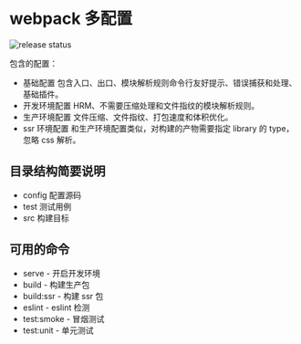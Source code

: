 # webpack 多配置

![release status](https://travis-ci.com/weiTimes/yw-build-webpack.svg?branch=master)

包含的配置：

- 基础配置
  包含入口、出口、模块解析规则命令行友好提示、错误捕获和处理、基础插件。
- 开发环境配置
  HRM、不需要压缩处理和文件指纹的模块解析规则。
- 生产环境配置
  文件压缩、文件指纹、打包速度和体积优化。
- ssr 环境配置
  和生产环境配置类似，对构建的产物需要指定 library 的 type，忽略 css 解析。

## 目录结构简要说明

- config 配置源码
- test 测试用例
- src 构建目标

## 可用的命令

- serve - 开启开发环境
- build - 构建生产包
- build:ssr - 构建 ssr 包
- eslint - eslint 检测
- test:smoke - 冒烟测试
- test:unit - 单元测试
